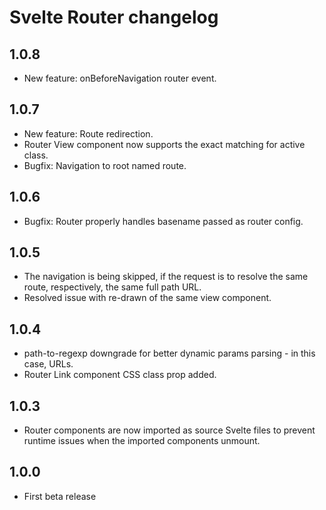 # Svelte Router changelog

## 1.0.8

* New feature: onBeforeNavigation router event.

## 1.0.7

* New feature: Route redirection.
* Router View component now supports the exact matching for active class.
* Bugfix: Navigation to root named route.

## 1.0.6

* Bugfix: Router properly handles basename passed as router config.

## 1.0.5

* The navigation is being skipped, if the request is to resolve the same route, respectively, the same full path URL.
* Resolved issue with re-drawn of the same view component.

## 1.0.4

* path-to-regexp downgrade for better dynamic params parsing - in this case, URLs.
* Router Link component CSS class prop added.

## 1.0.3

* Router components are now imported as source Svelte files to prevent runtime issues when the imported components unmount.

## 1.0.0

* First beta release
